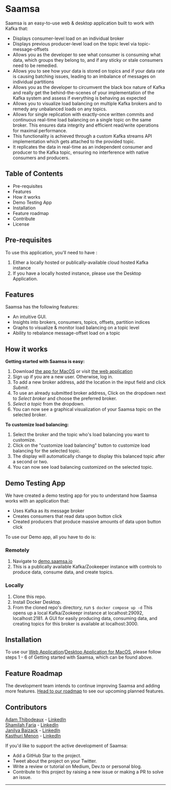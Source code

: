 # Saamsa

Saamsa is an easy-to-use web & desktop application built to work with Kafka that:

- Displays consumer-level load on an individual broker
- Displays previous producer-level load on the topic level via topic-message-offsets
- Allows you as the developer to see what consumer is consuming what data, which groups they belong to, and if any sticky or stale consumers need to be remedied.
- Allows you to see how your data is stored on topics and if your data rate is causing batching issues, leading to an imbalance of messages on individual partitions
- Allows you as the developer to circumvent the black box nature of Kafka and really get the behind-the-scenes of your implementation of the Kafka system and assess if everything is behaving as expected
- Allows you to visualize load balancing on multiple Kafka brokers and to remedy any unbalanced loads on any topics.
- Allows for single replication with exactly-once written commits and continuous real-time load balancing on a single topic on the same broker. This ensures data integrity and efficient read/write operations for maximal performance.
- This functionality is achieved through a custom Kafka streams API implementation which gets attached to the provided topic.
- It replicates the data in real-time as an independent consumer and producer to the Kafka topic, ensuring no interference with native consumers and producers.

## Table of Contents

- Pre-requisites
- Features
- How it works
- Demo Testing App
- Installation
- Feature roadmap
- Contribute
- License

## Pre-requisites

To use this application, you'll need to have :

1. Either a locally hosted or publically-available cloud hosted Kafka instance
2. If you have a locally hosted instance, please use the Desktop Application.

## Features

Saamsa has the following features:

- An intuitive GUI.
- Insights into brokers, consumers, topics, offsets, partition indices
- Graphs to visualize & monitor load balancing on a topic level
- Ability to rebalance message-offset load on a topic

## How it works

**Getting started with Saamsa is easy:**

1. Download <a href='https://saamsa.io/download' onclick="return ! window.open(this.href);">the app for MacOS</a> or visit <a href='https://saamsa.io' onclick="return ! window.open(this.href);">the web application</a>
2. Sign up if you are a new user. Otherwise, log in.
3. To add a new broker address, add the location in the input field and click _Submit_.
4. To use an already submitted broker address, Click on the dropdown next to _Select broker_ and choose the preferred broker.
5. _Select a topic_ from the dropdown.
6. You can now see a graphical visualization of your Saamsa topic on the selected broker.

**To customize load balancing:**

1. Select the broker and the topic who's load balancing you want to customize.
2. Click on the "customize load balancing" button to customize load balancing for the selected topic.
3. The display will automatically change to display this balanced topic after a second or two.
4. You can now see load balancing customized on the selected topic.

## Demo Testing App

We have created a demo testing app for you to understand how Saamsa works with an application that:

- Uses Kafka as its message broker
- Creates consumers that read data upon button click
- Created producers that produce massive amounts of data upon button click

To use our Demo app, all you have to do is:

### Remotely

1. Navigate to <a href='https://demo.saamsa.io' onclick="return ! window.open(this.href);">demo.saamsa.io</a>
2. This is a publically available Kafka/Zookeeper instance with controls to produce data, consume data, and create topics.

### Locally

1. Clone this repo.
2. Install Docker Desktop.
3. From the cloned repo's directory, run `$ docker compose up -d`
   This opens up a local Kafka/Zookeepr instance at localhost:29092, localhost:2181.
   A GUI for easily producing data, consuming data, and creating topics for this broker is available at localhost:3000.

## Installation

To use our <a href='https://saamsa.io' onclick="return ! window.open(this.href);">Web Application</a>/<a href='https://saamsa.io/download' onclick="return ! window.open(this.href);">Desktop Application for MacOS</a>, please follow steps 1 - 6 of Getting started with Saamsa, which can be found above.

## Feature Roadmap

The development team intends to continue improving Saamsa and adding more features.
[Head to our roadmap](https://github.com/oslabs-beta/saamsa/issues) to see our upcoming planned features.

## Contributors

[Adam Thibodeaux](https://github.com/adam-thibodeaux) - [LinkedIn](https://www.linkedin.com/in/adam-thibodeaux-b0812b210/)
<br>
[Shamilah Faria](https://github.com/shamilahfaria) - [LinkedIn](https://www.linkedin.com/in/shamilah-faria/)
<br>
[Janilya Baizack](https://github.com/janilya) - [LinkedIn](https://www.linkedin.com/in/janilya/)
<br>
[Kasthuri Menon](https://github.com/kasthurimenon) - [LinkedIn](https://www.linkedin.com/in/kasthurimenon)
<br>

If you'd like to support the active development of Saamsa:

- Add a GitHub Star to the project.
- Tweet about the project on your Twitter.
- Write a review or tutorial on Medium, Dev.to or personal blog.
- Contribute to this project by raising a new issue or making a PR to solve an issue.
<hr>
